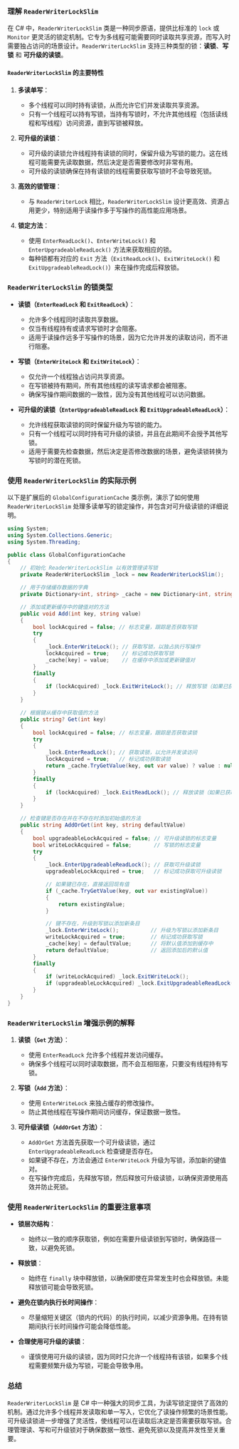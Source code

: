 ### 理解 `ReaderWriterLockSlim`

在 C# 中，`ReaderWriterLockSlim` 类是一种同步原语，提供比标准的 `lock` 或 `Monitor` 更灵活的锁定机制。它专为多线程可能需要同时读取共享资源，而写入时需要独占访问的场景设计。`ReaderWriterLockSlim` 支持三种类型的锁：**读锁**、**写锁** 和 **可升级的读锁**。

#### `ReaderWriterLockSlim` 的主要特性

1. **多读单写**：
   - 多个线程可以同时持有读锁，从而允许它们并发读取共享资源。
   - 只有一个线程可以持有写锁，当持有写锁时，不允许其他线程（包括读线程和写线程）访问资源，直到写锁被释放。

2. **可升级的读锁**：
   - 可升级的读锁允许线程持有读锁的同时，保留升级为写锁的能力。这在线程可能需要先读取数据，然后决定是否需要修改时非常有用。
   - 可升级的读锁确保在持有读锁的线程需要获取写锁时不会导致死锁。

3. **高效的锁管理**：
   - 与 `ReaderWriterLock` 相比，`ReaderWriterLockSlim` 设计更高效、资源占用更少，特别适用于读操作多于写操作的高性能应用场景。

4. **锁定方法**：
   - 使用 `EnterReadLock()`、`EnterWriteLock()` 和 `EnterUpgradeableReadLock()` 方法来获取相应的锁。
   - 每种锁都有对应的 `Exit` 方法（`ExitReadLock()`、`ExitWriteLock()` 和 `ExitUpgradeableReadLock()`）来在操作完成后释放锁。

### `ReaderWriterLockSlim` 的锁类型

- **读锁（`EnterReadLock` 和 `ExitReadLock`）**：
   - 允许多个线程同时读取共享数据。
   - 仅当有线程持有或请求写锁时才会阻塞。
   - 适用于读操作远多于写操作的场景，因为它允许并发的读取访问，而不进行阻塞。

- **写锁（`EnterWriteLock` 和 `ExitWriteLock`）**：
   - 仅允许一个线程独占访问共享资源。
   - 在写锁被持有期间，所有其他线程的读写请求都会被阻塞。
   - 确保写操作期间数据的一致性，因为没有其他线程可以访问数据。

- **可升级的读锁（`EnterUpgradeableReadLock` 和 `ExitUpgradeableReadLock`）**：
   - 允许线程获取读锁的同时保留升级为写锁的能力。
   - 只有一个线程可以同时持有可升级的读锁，并且在此期间不会授予其他写锁。
   - 适用于需要先检查数据，然后决定是否修改数据的场景，避免读锁转换为写锁时的潜在死锁。

### 使用 `ReaderWriterLockSlim` 的实际示例

以下是扩展后的 `GlobalConfigurationCache` 类示例，演示了如何使用 `ReaderWriterLockSlim` 处理多读单写的锁定操作，并包含对可升级读锁的详细说明。

```csharp
using System;
using System.Collections.Generic;
using System.Threading;

public class GlobalConfigurationCache
{
    // 初始化 ReaderWriterLockSlim 以有效管理读写锁
    private ReaderWriterLockSlim _lock = new ReaderWriterLockSlim();

    // 用于存储缓存数据的字典
    private Dictionary<int, string> _cache = new Dictionary<int, string>();

    // 添加或更新缓存中的键值对的方法
    public void Add(int key, string value)
    {
        bool lockAcquired = false; // 标志变量，跟踪是否获取写锁
        try
        {
            _lock.EnterWriteLock(); // 获取写锁，以独占执行写操作
            lockAcquired = true;    // 标记成功获取写锁
            _cache[key] = value;    // 在缓存中添加或更新键值对
        }
        finally
        {
            if (lockAcquired) _lock.ExitWriteLock(); // 释放写锁（如果已获取）
        }
    }

    // 根据键从缓存中获取值的方法
    public string? Get(int key)
    {
        bool lockAcquired = false; // 标志变量，跟踪是否获取读锁
        try
        {
            _lock.EnterReadLock(); // 获取读锁，以允许并发读访问
            lockAcquired = true;   // 标记成功获取读锁
            return _cache.TryGetValue(key, out var value) ? value : null; // 返回值或 null
        }
        finally
        {
            if (lockAcquired) _lock.ExitReadLock(); // 释放读锁（如果已获取）
        }
    }

    // 检查键是否存在并在不存在时添加初始值的方法
    public string AddOrGet(int key, string defaultValue)
    {
        bool upgradeableLockAcquired = false; // 可升级读锁的标志变量
        bool writeLockAcquired = false;       // 写锁的标志变量
        try
        {
            _lock.EnterUpgradeableReadLock(); // 获取可升级读锁
            upgradeableLockAcquired = true;   // 标记成功获取可升级读锁

            // 如果键已存在，直接返回现有值
            if (_cache.TryGetValue(key, out var existingValue))
            {
                return existingValue;
            }

            // 键不存在，升级到写锁以添加新条目
            _lock.EnterWriteLock();          // 升级为写锁以添加新条目
            writeLockAcquired = true;        // 标记成功获取写锁
            _cache[key] = defaultValue;      // 将默认值添加到缓存中
            return defaultValue;             // 返回添加后的默认值
        }
        finally
        {
            if (writeLockAcquired) _lock.ExitWriteLock();                 // 释放写锁（如果已获取）
            if (upgradeableLockAcquired) _lock.ExitUpgradeableReadLock(); // 释放可升级读锁（如果已获取）
        }
    }
}
```

### `ReaderWriterLockSlim` 增强示例的解释

1. **读锁（`Get` 方法）**：
   - 使用 `EnterReadLock` 允许多个线程并发访问缓存。
   - 确保多个线程可以同时读取数据，而不会互相阻塞，只要没有线程持有写锁。

2. **写锁（`Add` 方法）**：
   - 使用 `EnterWriteLock` 来独占缓存的修改操作。
   - 防止其他线程在写操作期间访问缓存，保证数据一致性。

3. **可升级读锁（`AddOrGet` 方法）**：
   - `AddOrGet` 方法首先获取一个可升级读锁，通过 `EnterUpgradeableReadLock` 检查键是否存在。
   - 如果键不存在，方法会通过 `EnterWriteLock` 升级为写锁，添加新的键值对。
   - 在写操作完成后，先释放写锁，然后释放可升级读锁，以确保资源使用高效并防止死锁。

### 使用 `ReaderWriterLockSlim` 的重要注意事项

- **锁层次结构**：
   - 始终以一致的顺序获取锁，例如在需要升级读锁到写锁时，确保路径一致，以避免死锁。

- **释放锁**：
   - 始终在 `finally` 块中释放锁，以确保即使在异常发生时也会释放锁。未能释放锁可能会导致死锁。

- **避免在锁内执行长时间操作**：
   - 尽量缩短关键区（锁内的代码）的执行时间，以减少资源争用。在持有锁期间执行长时间操作可能会降低性能。

- **合理使用可升级的读锁**：
   - 谨慎使用可升级的读锁，因为同时只允许一个线程持有该锁，如果多个线程需要频繁升级为写锁，可能会导致争用。

### 总结

`ReaderWriterLockSlim` 是 C# 中一种强大的同步工具，为读写锁定提供了高效的机制。通过允许多个线程并发读取和单一写入，它优化了读操作频繁的场景性能。可升级读锁进一步增强了灵活性，使线程可以在读取后决定是否需要获取写锁。合理管理读、写和可升级锁对于确保数据一致性、避免死锁以及提高并发性至关重要。
